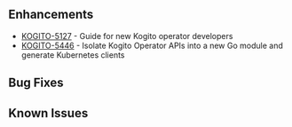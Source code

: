 <!-- Keep them in alphabetical order -->
## Enhancements
- [KOGITO-5127](https://issues.redhat.com/browse/KOGITO-5127) - Guide for new Kogito operator developers
- [KOGITO-5446](https://issues.redhat.com/browse/KOGITO-5446) - Isolate Kogito Operator APIs into a new Go module and generate Kubernetes clients 

## Bug Fixes

## Known Issues
